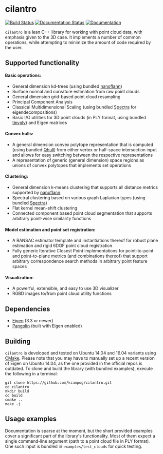 # cilantro
[![Build Status](https://travis-ci.org/kzampog/cilantro.svg?branch=master)](https://travis-ci.org/kzampog/cilantro) [![Documentation Status](https://readthedocs.org/projects/cilantro/badge/?version=latest)](http://cilantro.readthedocs.io/en/latest/?badge=latest) [![Documentation](https://codedocs.xyz/kzampog/cilantro.svg)](https://codedocs.xyz/kzampog/cilantro/)

`cilantro` is a lean C++ library for working with point cloud data, with emphasis given to the 3D case. It implements a number of common operations, while attempting to minimize the amount of code required by the user.

## Supported functionality

#### Basic operations:
- General dimension kd-trees (using bundled [nanoflann](https://github.com/jlblancoc/nanoflann))
- Surface normal and curvature estimation from raw point clouds
- General dimension grid-based point cloud resampling
- Principal Component Analysis
- Classical Multidimensional Scaling (using bundled [Spectra](https://github.com/yixuan/spectra) for eigendecompositions)
- Basic I/O utilities for 3D point clouds (in PLY format, using bundled [tinyply](https://github.com/ddiakopoulos/tinyply)) and Eigen matrices

#### Convex hulls:
- A general dimension convex polytope representation that is computed (using bundled [Qhull](http://www.qhull.org/)) from either vertex or half-space intersection input and allows for easy switching between the respective representations
- A representation of generic (general dimension) space regions as unions of convex polytopes that implements set operations

#### Clustering:
- General dimension k-means clustering that supports all distance metrics supported by [nanoflann](https://github.com/jlblancoc/nanoflann)
- Spectral clustering based on various graph Laplacian types (using bundled [Spectra](https://github.com/yixuan/spectra))
- Flat kernel mean-shift clustering
- Connected component based point cloud segmentation that supports arbitrary point-wise similarity functions

#### Model estimation and point set registration:
- A RANSAC estimator template and instantiations thereof for robust plane estimation and rigid 6DOF point cloud registration
- Fully generic Iterative Closest Point implementations for point-to-point and point-to-plane metrics (and combinations thereof) that support arbitrary correspondence search methods in arbitrary point feature spaces

#### Visualization:
- A powerful, extensible, and easy to use 3D visualizer
- RGBD images to/from point cloud utility functions

## Dependencies
- [Eigen](http://eigen.tuxfamily.org/index.php?title=Main_Page) (3.3 or newer)
- [Pangolin](https://github.com/stevenlovegrove/Pangolin) (built with Eigen enabled)

## Building
`cilantro` is developed and tested on Ubuntu 14.04 and 16.04 variants using [CMake](https://cmake.org/).
Please note that you may have to manually set up a recent version of Eigen on Ubuntu 14.04, as the one provided in the official repos is outdated.
To clone and build the library (with bundled examples), execute the following in a terminal:

```
git clone https://github.com/kzampog/cilantro.git
cd cilantro
mkdir build
cd build
cmake ..
make -j
```

## Usage examples
Documentation is sparse at the moment, but the short provided examples cover a significant part of the library's functionality.
Most of them expect a single command-line argument (path to a point cloud file in PLY format). One such input is bundled in `examples/test_clouds` for quick testing.
